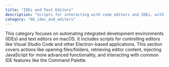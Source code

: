 ```yaml
---
title: "IDEs and Text Editors"
description: "Scripts for interacting with code editors and IDEs, with a focus on Electron-based editors like VS Code."
category: "06_ides_and_editors"
---
```


This category focuses on automating integrated development environments (IDEs) and text editors on macOS. It includes scripts for controlling editors like Visual Studio Code and other Electron-based applications. This section covers actions like opening files/folders, retrieving editor content, injecting JavaScript for more advanced functionality, and interacting with common IDE features like the Command Palette.